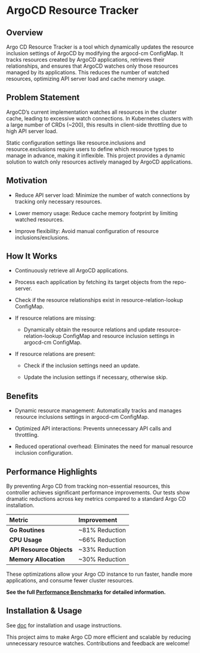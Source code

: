 # ArgoCD Resource Tracker

## Overview

Argo CD Resource Tracker is a tool which dynamically updates the resource inclusion settings of ArgoCD by modifying the argocd-cm ConfigMap. It tracks resources created by ArgoCD applications, retrieves their relationships, and ensures that ArgoCD watches only those resources managed by its applications. This reduces the number of watched resources, optimizing API server load and cache memory usage.

## Problem Statement

ArgoCD’s current implementation watches all resources in the cluster cache, leading to excessive watch connections. In Kubernetes clusters with a large number of CRDs (~200), this results in client-side throttling due to high API server load.

Static configuration settings like resource.inclusions and resource.exclusions require users to define which resource types to manage in advance, making it inflexible. This project provides a dynamic solution to watch only resources actively managed by ArgoCD applications.

## Motivation

* Reduce API server load: Minimize the number of watch connections by tracking only necessary resources.

* Lower memory usage: Reduce cache memory footprint by limiting watched resources.

* Improve flexibility: Avoid manual configuration of resource inclusions/exclusions.

## How It Works

* Continuously retrieve all ArgoCD applications.

* Process each application by fetching its target objects from the repo-server.

* Check if the resource relationships exist in resource-relation-lookup ConfigMap.

* If resource relations are missing:

  * Dynamically obtain the resource relations and update resource-relation-lookup ConfigMap and  resource inclusion settings in argocd-cm ConfigMap.

* If resource relations are present:

  * Check if the inclusion settings need an update.

  * Update the inclusion settings if necessary, otherwise skip.

## Benefits

* Dynamic resource management: Automatically tracks and manages resource inclusions settings in argocd-cm ConfigMap.

* Optimized API interactions: Prevents unnecessary API calls and throttling.

* Reduced operational overhead: Eliminates the need for manual resource inclusion configuration.

## Performance Highlights

By preventing Argo CD from tracking non-essential resources, this controller achieves significant performance improvements. Our tests show dramatic reductions across key metrics compared to a standard Argo CD installation.

| Metric | Improvement |
| :--- | :--- |
| **Go Routines** | ~81% Reduction |
| **CPU Usage** | ~66% Reduction |
| **API Resource Objects** | ~33% Reduction |
| **Memory Allocation** | ~30% Reduction |

These optimizations allow your Argo CD instance to run faster, handle more applications, and consume fewer cluster resources.

**See the full [Performance Benchmarks](docs/BENCHMARKS.md) for detailed information.**

## Installation & Usage

See [doc](docs/installation.md) for installation and usage instructions.

This project aims to make Argo CD more efficient and scalable by reducing unnecessary resource watches. Contributions and feedback are welcome!